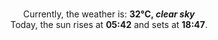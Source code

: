 <p  align="center"><br/>Currently, the weather is: <b> 32°C, <i>clear sky</i></b></br>Today, the sun rises at <b>05:42</b> and sets at <b>18:47</b>.</p>